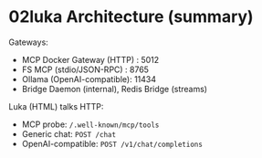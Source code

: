 # 02luka Architecture (summary)
Gateways:
- MCP Docker Gateway (HTTP) : 5012
- FS MCP (stdio/JSON-RPC)  : 8765
- Ollama (OpenAI-compatible): 11434
- Bridge Daemon (internal), Redis Bridge (streams)

Luka (HTML) talks HTTP:
- MCP probe: `/.well-known/mcp/tools`
- Generic chat: `POST /chat`
- OpenAI-compatible: `POST /v1/chat/completions`
